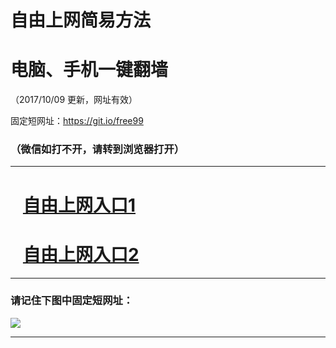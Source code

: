 ﻿# 自由上网简易方法

# 电脑、手机一键翻墙

（2017/10/09 更新，网址有效）

固定短网址：https://git.io/free99

### （微信如打不开，请转到浏览器打开）


***





# &nbsp;&nbsp; <a href="http://ft318819374.fwq-tz-1001.info/fwqtz01.html?t=100900115268 " target="_blank">自由上网入口1</a>
# &nbsp;&nbsp; <a href="http://ft149953074.fwq-tz-1002.info/fwqtz02.html?t=100900125339 " target="_blank">自由上网入口2</a>
***

### 请记住下图中固定短网址：

<img src="https://s3-us-west-2.amazonaws.com/fwq-1001/yjfq-20170905okok.png" /> 


***

